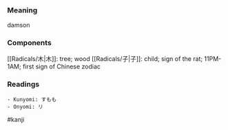 ### Meaning

damson

### Components

[[Radicals/木|木]]: tree; wood [[Radicals/子|子]]: child; sign of the rat; 11PM-1AM; first sign of Chinese zodiac

### Readings

```
- Kunyomi: すもも
- Onyomi: リ
```

#kanji